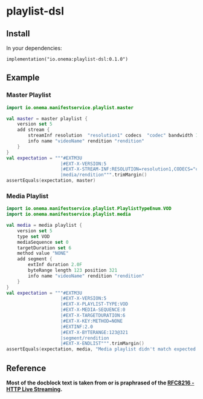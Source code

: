 # playlist-dsl

## Install
In your dependencies:
```
implementation("io.onema:playlist-dsl:0.1.0")
```

## Example
### Master Playlist
```kotlin
import io.onema.manifestservice.playlist.master

val master = master playlist {
    version set 5
    add stream {
        streamInf resolution  "resolution1" codecs  "codec" bandwidth 12345 frameRate  123F
        info name "videoName" rendition "rendition"
    }
}
val expectation = """#EXTM3U
                    |#EXT-X-VERSION:5
                    |#EXT-X-STREAM-INF:RESOLUTION=resolution1,CODECS="codec",BANDWIDTH=12345,FRAME-RATE=123.000
                    |media/rendition""".trimMargin()
assertEquals(expectation, master)
```

### Media Playlist
```kotlin
import io.onema.manifestservice.playlist.PlaylistTypeEnum.VOD
import io.onema.manifestservice.playlist.media

val media = media playlist {
    version set 5
    type set VOD
    mediaSequence set 0
    targetDuration set 6
    method value "NONE"
    add segment {
        extInf duration 2.0F
        byteRange length 123 position 321
        info name "videoName" rendition "rendition"
    }
}
val expectation = """#EXTM3U
                    |#EXT-X-VERSION:5
                    |#EXT-X-PLAYLIST-TYPE:VOD
                    |#EXT-X-MEDIA-SEQUENCE:0
                    |#EXT-X-TARGETDURATION:6
                    |#EXT-X-KEY:METHOD=NONE
                    |#EXTINF:2.0
                    |#EXT-X-BYTERANGE:123@321
                    |segment/rendition
                    |#EXT-X-ENDLIST""".trimMargin()
assertEquals(expectation, media, "Media playlist didn't match expected value")
```

## Reference
**Most of the docblock text is taken from or is praphrased of the [RFC8216 - HTTP Live Streaming](https://tools.ietf.org/html/rfc8216).**